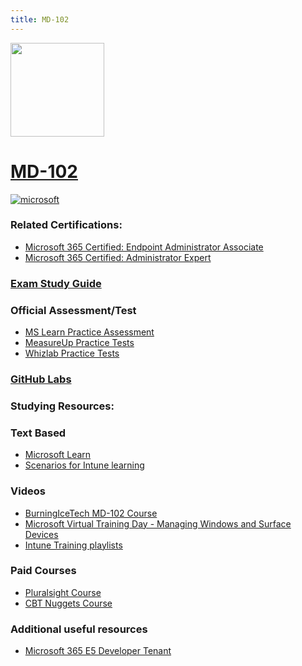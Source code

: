 ```yaml
---
title: MD-102
---
```


<img src="/md-102.png" width="150" height="150">

# [MD-102](https://learn.microsoft.com/certifications/exams/md-102)

<a href='https://learn.microsoft.com/en-us/certifications/browse/?type=role-based&levels=intermediate' target="_blank"><img alt='microsoft' src='https://img.shields.io/badge/associate-100000?style=for-the-badge&logo=microsoft&logoColor=white&labelColor=0078D4&color=212221'/></a> 

### Related Certifications:
- [Microsoft 365 Certified: Endpoint Administrator Associate](https://learn.microsoft.com/en-us/certifications/modern-desktop)
- [Microsoft 365 Certified: Administrator Expert](https://learn.microsoft.com/en-us/certifications/m365-enterprise-administrator)

### [Exam Study Guide](https://aka.ms/md102-studyguide)

### Official Assessment/Test
- [MS Learn Practice Assessment](https://learn.microsoft.com/en-us/credentials/certifications/exams/md-102/practice/assessment?assessment-type=practice&assessmentId=76)
- [MeasureUp Practice Tests](https://www.measureup.com/practice-test-md-102-endpoint-administrator-exam.html#u44)
- [Whizlab Practice Tests](https://www.whizlabs.com/md-102-endpoint-administrator/)

### [GitHub Labs](https://github.com/MicrosoftLearning/MD-102T00-Microsoft-365-Endpoint-Administrator/tree/master/Instructions/Labs)

### Studying Resources:

### Text Based
- [Microsoft Learn](https://learn.microsoft.com/certifications/exams/md-102)
- [Scenarios for Intune learning](https://www.learnintune.net/)
### Videos
- [BurningIceTech MD-102 Course](https://youtube.com/playlist?list=PLc6LqxQFwub9ADifGodGkgW3MvSZf8QHB)
- [Microsoft Virtual Training Day - Managing Windows and Surface Devices](https://events.microsoft.com/en-us/allevents/?language=English&clientTimeZone=1&search=Microsoft%20365%20Virtual%20Training%20Day:%20Managing%20Windows%20and%20Surface%20Devices)
- [Intune Training playlists](https://www.youtube.com/@IntuneTraining/playlists)
### Paid Courses
- [Pluralsight Course](https://www.pluralsight.com/paths/microsoft-windows-endpoint-administrator-md-102)
- [CBT Nuggets Course](https://www.cbtnuggets.com/it-training/microsoft-windows-10/endpoint-administrator-associate)

### Additional useful resources
- [Microsoft 365 E5 Developer Tenant](https://developer.microsoft.com/en-us/microsoft-365/dev-program)

